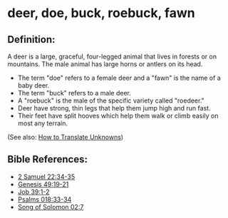 # deer, doe, buck, roebuck, fawn #

## Definition: ##

A deer is a large, graceful, four-legged animal that lives in forests or on mountains. The male animal has large horns or antlers on its head.

* The term "doe" refers to a female deer and a "fawn" is the name of a baby deer.
* The term "buck" refers to a male deer.
* A "roebuck" is the male of the specific variety called "roedeer."
* Deer have strong, thin legs that help them jump high and run fast.
* Their feet have split hooves which help them walk or climb easily on most any terrain.

(See also: [How to Translate Unknowns](https://git.door43.org/Door43/en-ta-translate-vol1/src/master/content/translate_unknown.md))

## Bible References: ##

* [2 Samuel 22:34-35](https://door43.org/en/bible/notes/2sa/22/34)
* [Genesis 49:19-21](https://door43.org/en/bible/notes/gen/49/19)
* [Job 39:1-2](https://door43.org/en/bible/notes/job/39/01)
* [Psalms 018:33-34](https://door43.org/en/bible/notes/psa/018/033)
* [Song of Solomon 02:7](https://door43.org/en/bible/notes/sng/02/07)

